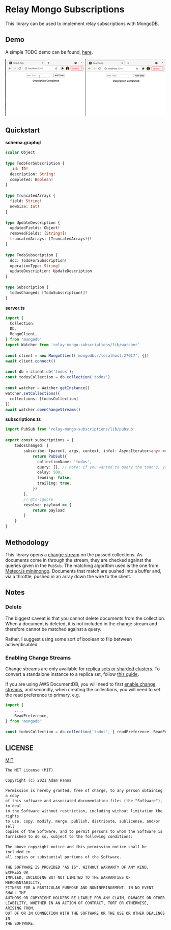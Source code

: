 # Relay Mongo Subscriptions

This library can be used to implement relay subscriptions with MongoDB.

## Demo

A simple TODO demo can be found, [here](https://github.com/adam-hanna/relay-mongo-subscriptions-example).

![Demo GIF](https://github.com/adam-hanna/relay-mongo-subscriptions-example/blob/master/20210813_example_v2.gif)

## Quickstart

**schema.graphql**

```graphql
scalar Object

type TodoForSubscription {
  _id: ID!
  description: String!
  completed: Boolean!
}

type TruncatedArrays {
  field: String!
  newSize: Int!
}

type UpdateDescription {
  updatedFields: Object!
  removedFields: [String!]!
  truncatedArrays: [TruncatedArrays!]!
}

type TodoSubscription {
  doc: TodoForSubscription!
  operationType: String!
  updateDescription: UpdateDescription
}

type Subscription {
  todosChanged: [TodoSubscription!]!
}
```

**server.ts**

```typescript
import {
  Collection,
  Db,
  MongoClient,
} from 'mongodb'
import Watcher from 'relay-mongo-subscriptions/lib/watcher'

const client = new MongoClient('mongodb://localhost:27017', {})
await client.connect()

const db = client.db('todos');
const todosCollection = db.collection('todos')

const watcher = Watcher.getInstance()
watcher.setCollections({
  collections: [todosCollection]
})
await watcher.openChangeStreams()
```

**subscriptions.ts**

```typescript
import PubSub from 'relay-mongo-subscriptions/lib/pubsub'

export const subscriptions = {
    todosChanged: {
        subscribe: (parent, args, context, info): AsyncIterator<any> => {
            return PubSub({
              collectionName: 'todos',
              query: {}, // note: if you wanted to query the todo's, you could pick it up from args.query, etc
              delay: 500,
              leading: false,
              trailing: true,
            })
        },
        // @ts-ignore
        resolve: payload => {
            return payload
        }
    }
}
```

## Methodology

This library opens a [change stream](https://docs.mongodb.com/manual/changeStreams/) on the passed collections. As documents come in through the stream, they are checked against the queries given in the `PubSub`. The matching algorithm used is the one from [Meteor.js minimongo](https://github.com/meteor/meteor/blob/devel/packages/minimongo/matcher.js). Documents that match are pushed into a buffer and, via a throttle, pushed in an array down the wire to the client.

## Notes

### Delete

The biggest caveat is that you cannot delete documents from the collection. When a document is deleted, it is not included in the change stream and therefore cannot be matched against a query.

Rather, I suggest using some sort of boolean to flip between active/disabled.

### Enabling Change Streams

Change streams are only available for [replica sets or sharded clusters](https://docs.mongodb.com/manual/changeStreams/#availability). To convert a standalone instance to a replica set, follow [this guide](https://docs.mongodb.com/manual/tutorial/convert-standalone-to-replica-set/).

If you are using AWS DocumentDB, you will need to first [enable change streams](https://docs.aws.amazon.com/documentdb/latest/developerguide/change_streams.html), and secondly, when creating the collections, you will need to set the read preference to primary. e.g.

```typescript
import { 
    ...,
    ReadPreference,
} from 'mongodb'

const todosCollection = db.collection('todos', { readPreference: ReadPreference.PRIMARY })
```

## LICENSE

[MIT](LICENSE)

```
The MIT License (MIT)

Copyright (c) 2021 Adam Hanna

Permission is hereby granted, free of charge, to any person obtaining a copy
of this software and associated documentation files (the "Software"), to deal
in the Software without restriction, including without limitation the rights
to use, copy, modify, merge, publish, distribute, sublicense, and/or sell
copies of the Software, and to permit persons to whom the Software is
furnished to do so, subject to the following conditions:

The above copyright notice and this permission notice shall be included in
all copies or substantial portions of the Software.

THE SOFTWARE IS PROVIDED "AS IS", WITHOUT WARRANTY OF ANY KIND, EXPRESS OR
IMPLIED, INCLUDING BUT NOT LIMITED TO THE WARRANTIES OF MERCHANTABILITY,
FITNESS FOR A PARTICULAR PURPOSE AND NONINFRINGEMENT. IN NO EVENT SHALL THE
AUTHORS OR COPYRIGHT HOLDERS BE LIABLE FOR ANY CLAIM, DAMAGES OR OTHER
LIABILITY, WHETHER IN AN ACTION OF CONTRACT, TORT OR OTHERWISE, ARISING FROM,
OUT OF OR IN CONNECTION WITH THE SOFTWARE OR THE USE OR OTHER DEALINGS IN
THE SOFTWARE.
```
